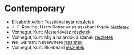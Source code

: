 # Contemporary

- Elizabeth Adler: Toszkánai nyár [részletek](../_details/Elizabeth%20Adler.md#id_1211)
- J. K. Rowling: Harry Potter és az azkabani fogoly [részletek](../_details/J.%20K.%20Rowling.md#id_20)
- Vonnegut, Kurt: Mesterlövész [részletek](../_details/Vonnegut%2C%20Kurt.md#id_1622)
- Vonnegut, Kurt: Míg a halandók alszanak [részletek](../_details/Vonnegut%2C%20Kurt.md#id_1617)
- Neil Gaiman: Neverwhere [részletek](../_details/Neil%20Gaiman.md#id_1808)
- Vonnegut, Kurt: Bluebeard [részletek](../_details/Vonnegut%2C%20Kurt.md#id_1702)
